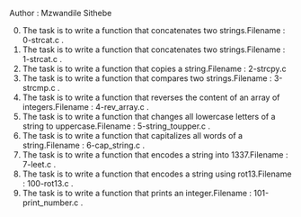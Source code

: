 Author : Mzwandile Sithebe

0. The task is to write a function that concatenates two strings.Filename : 0-strcat.c .
1. The task is to write a function that concatenates two strings.Filename : 1-strcat.c .
2. The task is to write a function that copies a string.Filename : 2-strcpy.c
3. The task is to write a function that compares two strings.Filename : 3-strcmp.c .
4. The task is to write a function that reverses the content of an array of integers.Filename : 4-rev_array.c .
5. The task is to write a function that changes all lowercase letters of a string to uppercase.Filename : 5-string_toupper.c .
6. The task is to write a function that capitalizes all words of a string.Filename : 6-cap_string.c .
7. The task is to write a function that encodes a string into 1337.Filename : 7-leet.c .
8. The task is to write a function that encodes a string using rot13.Filename : 100-rot13.c .
9. The task is to write a function that prints an integer.Filename : 101-print_number.c .

